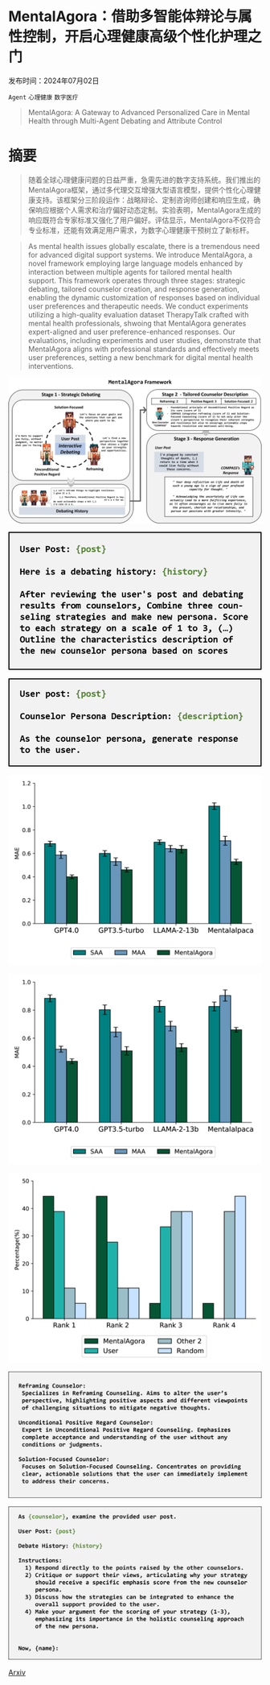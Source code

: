 # MentalAgora：借助多智能体辩论与属性控制，开启心理健康高级个性化护理之门

发布时间：2024年07月02日

`Agent` `心理健康` `数字医疗`

> MentalAgora: A Gateway to Advanced Personalized Care in Mental Health through Multi-Agent Debating and Attribute Control

# 摘要

> 随着全球心理健康问题的日益严重，急需先进的数字支持系统。我们推出的MentalAgora框架，通过多代理交互增强大型语言模型，提供个性化心理健康支持。该框架分三阶段运作：战略辩论、定制咨询师创建和响应生成，确保响应根据个人需求和治疗偏好动态定制。实验表明，MentalAgora生成的响应既符合专家标准又强化了用户偏好。评估显示，MentalAgora不仅符合专业标准，还能有效满足用户需求，为数字心理健康干预树立了新标杆。

> As mental health issues globally escalate, there is a tremendous need for advanced digital support systems. We introduce MentalAgora, a novel framework employing large language models enhanced by interaction between multiple agents for tailored mental health support. This framework operates through three stages: strategic debating, tailored counselor creation, and response generation, enabling the dynamic customization of responses based on individual user preferences and therapeutic needs. We conduct experiments utilizing a high-quality evaluation dataset TherapyTalk crafted with mental health professionals, shwoing that MentalAgora generates expert-aligned and user preference-enhanced responses. Our evaluations, including experiments and user studies, demonstrate that MentalAgora aligns with professional standards and effectively meets user preferences, setting a new benchmark for digital mental health interventions.

![MentalAgora：借助多智能体辩论与属性控制，开启心理健康高级个性化护理之门](../../../paper_images/2407.02736/overview-mag.png)

![MentalAgora：借助多智能体辩论与属性控制，开启心理健康高级个性化护理之门](../../../paper_images/2407.02736/stage2-prompt.png)

![MentalAgora：借助多智能体辩论与属性控制，开启心理健康高级个性化护理之门](../../../paper_images/2407.02736/stage3-prompt.png)

![MentalAgora：借助多智能体辩论与属性控制，开启心理健康高级个性化护理之门](../../../paper_images/2407.02736/x1.png)

![MentalAgora：借助多智能体辩论与属性控制，开启心理健康高级个性化护理之门](../../../paper_images/2407.02736/x2.png)

![MentalAgora：借助多智能体辩论与属性控制，开启心理健康高级个性化护理之门](../../../paper_images/2407.02736/x3.png)

![MentalAgora：借助多智能体辩论与属性控制，开启心理健康高级个性化护理之门](../../../paper_images/2407.02736/role-prompt.png)

![MentalAgora：借助多智能体辩论与属性控制，开启心理健康高级个性化护理之门](../../../paper_images/2407.02736/debating-prompt.png)

[Arxiv](https://arxiv.org/abs/2407.02736)